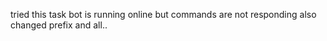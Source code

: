 tried this task bot is running online but commands are not responding also changed prefix and all..
